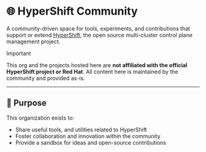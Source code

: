 # 🌐 HyperShift Community

A community-driven space for tools, experiments, and contributions that support or extend [HyperShift](https://github.com/openshift/hypershift), the open source multi-cluster control plane management project.

> [!IMPORTANT]
> This org and the projects hosted here are **not affiliated with the official HyperShift project or Red Hat**. All content here is maintained by the community and provided as-is.

---

## 🌟 Purpose

This organization exists to:
- Share useful tools, and utilities related to HyperShift
- Foster collaboration and innovation within the community
- Provide a sandbox for ideas and open-source contributions
